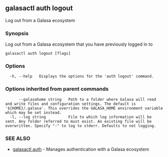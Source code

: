 ## galasactl auth logout

Log out from a Galasa ecosystem

### Synopsis

Log out from a Galasa ecosystem that you have previously logged in to

```
galasactl auth logout [flags]
```

### Options

```
  -h, --help   Displays the options for the 'auth logout' command.
```

### Options inherited from parent commands

```
      --galasahome string   Path to a folder where Galasa will read and write files and configuration settings. The default is '${HOME}/.galasa'. This overrides the GALASA_HOME environment variable which may be set instead.
  -l, --log string          File to which log information will be sent. Any folder referred to must exist. An existing file will be overwritten. Specify "-" to log to stderr. Defaults to not logging.
```

### SEE ALSO

* [galasactl auth](galasactl_auth.md)	 - Manages authentication with a Galasa ecosystem

